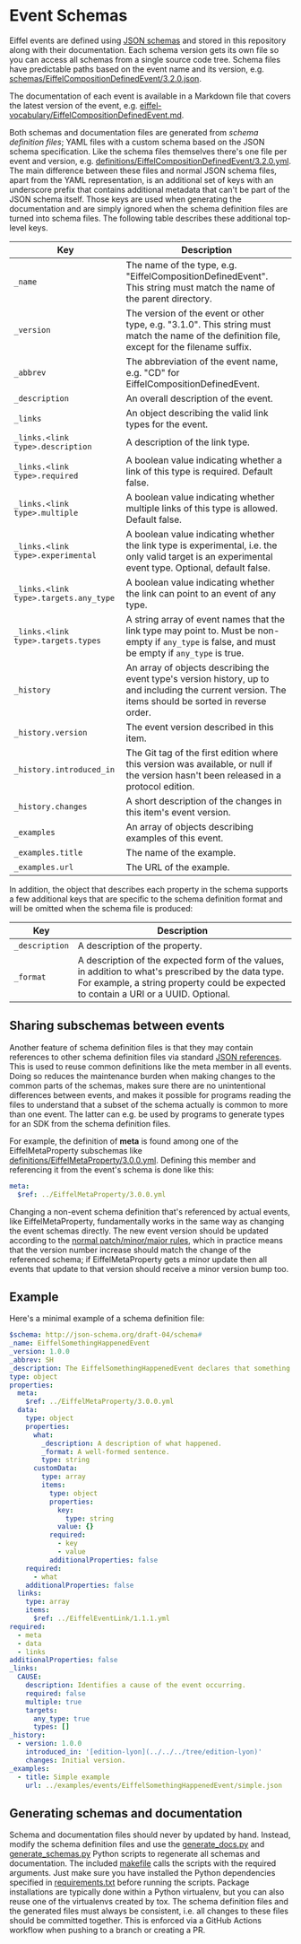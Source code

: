 <!---
   Copyright 2022-2024 Axis Communications AB and others.
   For a full list of individual contributors, please see the commit history.

   Licensed under the Apache License, Version 2.0 (the "License");
   you may not use this file except in compliance with the License.
   You may obtain a copy of the License at

       http://www.apache.org/licenses/LICENSE-2.0

   Unless required by applicable law or agreed to in writing, software
   distributed under the License is distributed on an "AS IS" BASIS,
   WITHOUT WARRANTIES OR CONDITIONS OF ANY KIND, either express or implied.
   See the License for the specific language governing permissions and
   limitations under the License.
--->

# Event Schemas

Eiffel events are defined using [JSON schemas](https://json-schema.org/) and stored in this repository along with their documentation. Each schema version gets its own file so you can access all schemas from a single source code tree. Schema files have predictable paths based on the event name and its version, e.g. [schemas/EiffelCompositionDefinedEvent/3.2.0.json](../schemas/EiffelCompositionDefinedEvent/3.2.0.json).

The documentation of each event is available in a Markdown file that covers the latest version of the event, e.g. [eiffel-vocabulary/EiffelCompositionDefinedEvent.md](../eiffel-vocabulary/EiffelCompositionDefinedEvent.md).

Both schemas and documentation files are generated from _schema definition files_; YAML files with a custom schema based on the JSON schema specification. Like the schema files themselves there's one file per event and version, e.g. [definitions/EiffelCompositionDefinedEvent/3.2.0.yml](../definitions/EiffelCompositionDefinedEvent/3.2.0.yml). The main difference between these files and normal JSON schema files, apart from the YAML representation, is an additional set of keys with an underscore prefix that contains additional metadata that can't be part of the JSON schema itself. Those keys are used when generating the documentation and are simply ignored when the schema definition files are turned into schema files. The following table describes these additional top-level keys.

| Key             | Description                                                                                                                                            |
| --------------- |--------------------------------------------------------------------------------------------------------------------------------------------------------|
| `_name`         | The name of the type, e.g. "EiffelCompositionDefinedEvent". This string must match the name of the parent directory.                                   |
| `_version`      | The version of the event or other type, e.g. "3.1.0". This string must match the name of the definition file, except for the filename suffix.          |
| `_abbrev`       | The abbreviation of the event name, e.g. "CD" for EiffelCompositionDefinedEvent.                                                                       |
| `_description`  | An overall description of the event.                                                                                                                   |
| `_links`        | An object describing the valid link types for the event.                                                                                               |
| `_links.<link type>.description`  | A description of the link type.                                                                                                                        |
| `_links.<link type>.required`     | A boolean value indicating whether a link of this type is required. Default false.                                                                     |
| `_links.<link type>.multiple`     | A boolean value indicating whether multiple links of this type is allowed. Default false.                                                              |
| `_links.<link type>.experimental` | A boolean value indicating whether the link type is experimental, i.e. the only valid target is an experimental event type. Optional, default false.   |
| `_links.<link type>.targets.any_type`  | A boolean value indicating whether the link can point to an event of any type.                                                                         |
| `_links.<link type>.targets.types`     | A string array of event names that the link type may point to. Must be non-empty if `any_type` is false, and must be empty if `any_type` is true.      |
| `_history`      | An array of objects describing the event type's version history, up to and including the current version. The items should be sorted in reverse order. |
| `_history.version`        | The event version described in this item.                                                                                                              |
| `_history.introduced_in`  | The Git tag of the first edition where this version was available, or null if the version hasn't been released in a protocol edition.                  |
| `_history.changes`        | A short description of the changes in this item's event version.                                                                                       |
| `_examples`     | An array of objects describing examples of this event.                                                                                                 |
| `_examples.title`         | The name of the example.                                                                                                                               |
| `_examples.url`           | The URL of the example.                                                                                                                                |

In addition, the object that describes each property in the schema supports a few additional keys that are specific to the schema definition format and will be omitted when the schema file is produced:

| Key             | Description             |
| --------------- | ----------------------- |
| `_description`  | A description of the property. |
| `_format`       | A description of the expected form of the values, in addition to what's prescribed by the data type. For example, a string property could be expected to contain a URI or a UUID. Optional. |

## Sharing subschemas between events
Another feature of schema definition files is that they may contain references to other schema definition files via standard [JSON references](https://json-spec.readthedocs.io/reference.html). This is used to reuse common definitions like the meta member in all events. Doing so reduces the maintenance burden when making changes to the common parts of the schemas, makes sure there are no unintentional differences between events, and makes it possible for programs reading the files to understand that a subset of the schema actually is common to more than one event. The latter can e.g. be used by programs to generate types for an SDK from the schema definition files.

For example, the definition of __meta__ is found among one of the EiffelMetaProperty subschemas like [definitions/EiffelMetaProperty/3.0.0.yml](../definitions/EiffelMetaProperty/3.0.0.yml). Defining this member and referencing it from the event's schema is done like this:

```yaml
meta:
  $ref: ../EiffelMetaProperty/3.0.0.yml
```

Changing a non-event schema definition that's referenced by actual events, like EiffelMetaProperty, fundamentally works in the same way as changing the event schemas directly. The new event version should be updated according to the [normal patch/minor/major rules](versioning.md), which in practice means that the version number increase should match the change of the referenced schema; if EiffelMetaProperty gets a minor update then all events that update to that version should receive a minor version bump too.

## Example
Here's a minimal example of a schema definition file:

```yaml
$schema: http://json-schema.org/draft-04/schema#
_name: EiffelSomethingHappenedEvent
_version: 1.0.0
_abbrev: SH
_description: The EiffelSomethingHappenedEvent declares that something happened.
type: object
properties:
  meta:
    $ref: ../EiffelMetaProperty/3.0.0.yml
  data:
    type: object
    properties:
      what:
        _description: A description of what happened.
        _format: A well-formed sentence.
        type: string
      customData:
        type: array
        items:
          type: object
          properties:
            key:
              type: string
            value: {}
          required:
            - key
            - value
          additionalProperties: false
    required:
      - what
    additionalProperties: false
  links:
    type: array
    items:
      $ref: ../EiffelEventLink/1.1.1.yml
required:
  - meta
  - data
  - links
additionalProperties: false
_links:
  CAUSE:
    description: Identifies a cause of the event occurring.
    required: false
    multiple: true
    targets:
      any_type: true
      types: []
_history:
  - version: 1.0.0
    introduced_in: '[edition-lyon](../../../tree/edition-lyon)'
    changes: Initial version.
_examples:
  - title: Simple example
    url: ../examples/events/EiffelSomethingHappenedEvent/simple.json
```

## Generating schemas and documentation
Schema and documentation files should never by updated by hand. Instead, modify the schema definition files and use the [generate_docs.py](../generate_docs.py) and [generate_schemas.py](../generate_schemas.py) Python scripts to regenerate all schemas and documentation. The included [makefile](../Makefile) calls the scripts with the required arguments. Just make sure you have installed the Python dependencies specified in [requirements.txt](../requirements.txt) before running the scripts. Package installations are typically done within a Python virtualenv, but you can also reuse one of the virtualenvs created by tox. The schema definition files and the generated files must always be consistent, i.e. all changes to these files should be committed together. This is enforced via a GitHub Actions workflow when pushing to a branch or creating a PR.
